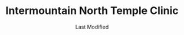 ---
layout: location-page
date: Last Modified
description: "Local COVID-19 testing is available at Intermountain North Temple Clinic in Salt Lake City, Utah, USA."
permalink: "locations/utah/salt-lake-city/intermountain-north-temple-clinic/"
tags:
  - locations
  - utah
title: Intermountain North Temple Clinic
uniqueName: intermountain-north-temple-clinic
state: Utah
stateAbbr: UT
hood: "Salt Lake City"
address: "54 N 800 W"
city: "Salt Lake City"
zip: "84116"
zipsNearby: "82930 82931 84003 84004 84301 84006 84010 84011 84054 84087 84302 84324 84013 84014 84015 84016 84056 84075 84089 84017 84024 84307 84020 84022 84310 84626 84628 84025 84633 84029 84032 84033 84314 84315 84317 84319 84036 84061 84037 84040 84041 84005 84043 84045 84321 84044 84047 84049 84326 84018 84050 84055 84201 84244 84401 84402 84403 84404 84405 84407 84408 84409 84412 84414 84415 84057 84058 84059 84097 84328 84060 84068 84098 84651 84042 84062 84332 84601 84602 84603 84604 84605 84606 84065 84095 84096 84067 84069 84653 84101 84102 84103 84104 84105 84106 84107 84108 84109 84110 84111 84112 84113 84114 84115 84116 84117 84118 84119 84120 84121 84122 84123 84124 84125 84126 84127 84128 84129 84130 84131 84132 84133 84134 84136 84138 84139 84141 84143 84145 84147 84148 84150 84151 84152 84157 84158 84165 84170 84171 84180 84184 84189 84190 84199 84070 84090 84091 84092 84093 84094 84655 84660 84663 84664 84071 84074 84080 84082 84339 84081 84084 84088 84340 84086 84144" 
mapUrl: "http://maps.apple.com/?q=Intermountain+North+Temple+Clinic&address=54+N+800+W,Salt+Lake+City,Utah,84116"
locationType: Drive-thru
phone: "801-408-8654"
website: "https://intermountainhealthcare.org/locations/location-details/intermountain-north-temple-clinic/intermountain-north-temple-clinic/"
onlineBooking: undefined
closed: undefined
closedUpdate: April 18th, 2020
notes: "Requires phone screen."
days: Everyday
hours: 10AM-5PM
ctaMessage: Learn more
ctaUrl: "https://intermountainhealthcare.org/locations/location-details/intermountain-north-temple-clinic/intermountain-north-temple-clinic/"
---